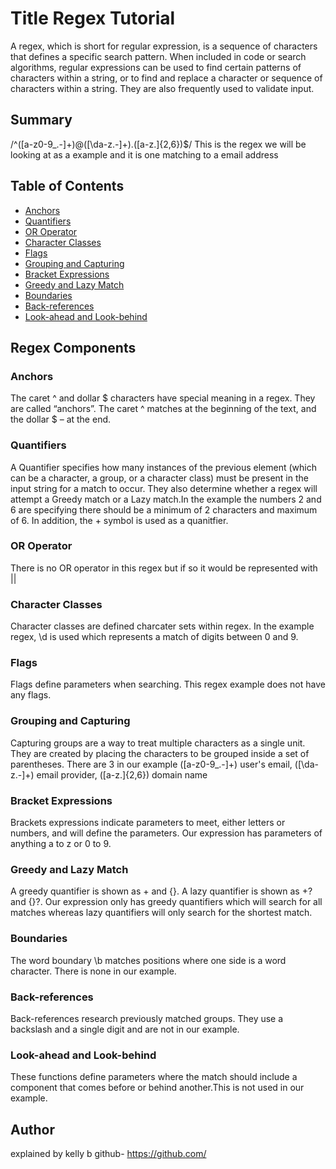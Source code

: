 # Title Regex Tutorial

A regex, which is short for regular expression, is a sequence of characters that defines a specific search pattern. When included in code or search algorithms, regular expressions can be used to find certain patterns of characters within a string, or to find and replace a character or sequence of characters within a string. They are also frequently used to validate input.

## Summary

/^([a-z0-9_\.-]+)@([\da-z\.-]+)\.([a-z\.]{2,6})$/
This is the regex we will be looking at as a example and it is one matching to a email address

## Table of Contents

- [Anchors](#anchors)
- [Quantifiers](#quantifiers)
- [OR Operator](#or-operator)
- [Character Classes](#character-classes)
- [Flags](#flags)
- [Grouping and Capturing](#grouping-and-capturing)
- [Bracket Expressions](#bracket-expressions)
- [Greedy and Lazy Match](#greedy-and-lazy-match)
- [Boundaries](#boundaries)
- [Back-references](#back-references)
- [Look-ahead and Look-behind](#look-ahead-and-look-behind)

## Regex Components

### Anchors
The caret ^ and dollar $ characters have special meaning in a regex. They are called “anchors”. The caret ^ matches at the beginning of the text, and the dollar $ – at the end.

### Quantifiers
 A Quantifier specifies how many instances of the previous element (which can be a character, a group, or a character class) must be present in the input string for a match to occur. They also determine whether a regex will attempt a Greedy match or a Lazy match.In the example the numbers 2 and 6 are specifying there should be a minimum of 2 characters and maximum of 6. In addition, the + symbol is used as a quanitfier.

### OR Operator
There is no OR operator in this regex but if so it would be represented with ||

### Character Classes
Character classes are defined charcater sets within regex. In the example regex, \d is used which represents a match of digits between 0 and 9.

### Flags
Flags define parameters when searching. This regex example does not have any flags. 

### Grouping and Capturing
Capturing groups are a way to treat multiple characters as a single unit. They are created by placing the characters to be grouped inside a set of parentheses.
There are 3 in our example ([a-z0-9_.-]+) user's email,  ([\da-z.-]+) email provider,  ([a-z.]{2,6}) domain name

### Bracket Expressions
Brackets expressions indicate parameters to meet, either letters or numbers, and will define the parameters. Our expression has parameters of anything a to z or 0 to 9.

### Greedy and Lazy Match
A greedy quantifier is shown as + and {}. A lazy quantifier is shown as +? and {}?. Our expression only has greedy quantifiers which will search for all matches whereas lazy quantifiers will only search for the shortest match.

### Boundaries
The word boundary \b matches positions where one side is a word character. There is none in our example.

### Back-references
Back-references research previously matched groups. They use a backslash and a single digit and are not in our example.

### Look-ahead and Look-behind
These functions define parameters where the match should include a component that comes before or behind another.This is not used in our example.

## Author

explained by kelly b 
github- https://github.com/